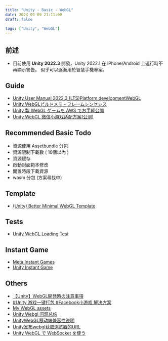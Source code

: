 ```yaml
---
title: "Unity - Basic - WebGL"
date: 2024-03-09 21:11:00
draft: false

tags: ["Unity", "WebGL"]
---
```


## 前述
- 目前使用 **Unity 2022.3** 開發，Unity 2022.1 在 iPhone/Android 上運行時不再顯示警告。 似乎可以逐漸用於智慧手機專案。

## Guide 
- [Unity User Manual 2022.3 (LTS)Platform developmentWebGL](https://docs.unity3d.com/2022.3/Documentation/Manual/webgl.html)
- [Unity WebGLビルドメモ - フレームシンセシス](https://tech.framesynthesis.co.jp/unity/webgl/)
- [Unity 製 WebGL ゲームを AWS でお手軽公開](https://zenn.dev/happy_elements/articles/hekk_ac_20231215)
- [Unity WebGL 微信小游戏适配方案(公测)](https://github.com/wechat-miniprogram/minigame-unity-webgl-transform/tree/main?tab=readme-ov-file)

## Recommended Basic Todo
- 資源使用 Assetbundle 分包
- 資源限制下載數 ( 10個以內 )
- 資源緩存
- 啟動封面範本修改
- 閒置時段下載資源
- wasm 分包 (方案尋找中)

## Template
- [(Unity) Better Minimal WebGL Template](https://seansleblanc.itch.io/better-minimal-webgl-template)

## Tests
- [Unity WebGL Loading Test](https://github.com/JohannesDeml/UnityWebGL-LoadingTest?tab=readme-ov-file)

## Instant Game
- [Meta Instant Games](https://create.unity.com/instant-games) 
- [Unity Instant Game](https://unity.cn/instantgame)

## Others
- [【Unity】WebGL開発時の注意事項](https://qiita.com/kazuki_kuriyama/items/3155606bb6cb5861ce68)
- [#Unity 游戏一键打包 #Facebook小游戏 解决方案](https://xmanyou.com/unity-webgl-convert-to-facebook-instant-game/)
- [My WebGL assets](https://forum.unity.com/threads/my-webgl-assets.994741/)
- [Unity Webgl 问题总结](https://blog.csdn.net/XHW1995/article/details/134827199)
- [UnityWebGL移动端兼容性说明](https://blog.csdn.net/qqagsd155451/article/details/132214602)
- [Unity发布webgl获取浏览器的URL](https://blog.csdn.net/GoodCooking/article/details/136307133)
- [Unity WebGL で WebSocket を使う](https://zenn.dev/yoshd/articles/00aa57079e4063)
